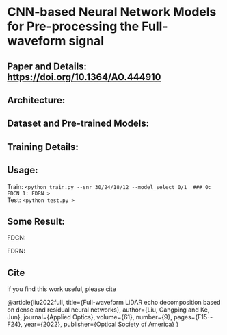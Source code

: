 # CNN-based Neural Network Models for Pre-processing the Full-waveform signal 
## Paper and Details: https://doi.org/10.1364/AO.444910
## Architecture: 

## Dataset and Pre-trained Models:

## Training Details:

## Usage:
Train: `<python train.py --snr 30/24/18/12 --model_select 0/1  ### 0: FDCN 1: FDRN >`  
Test: `<python test.py >` 
## Some Result:
FDCN:

FDRN:
## Cite
if you find this work useful, please cite 

@article{liu2022full,
  title={Full-waveform LiDAR echo decomposition based on dense and residual neural networks},
  author={Liu, Gangping and Ke, Jun},
  journal={Applied Optics},
  volume={61},
  number={9},
  pages={F15--F24},
  year={2022},
  publisher={Optical Society of America}
}
